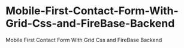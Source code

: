 # Mobile-First-Contact-Form-With-Grid-Css-and-FireBase-Backend
Mobile First Contact Form With Grid Css and FireBase Backend
